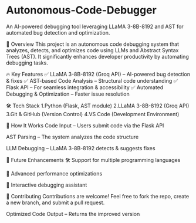 # Autonomous-Code-Debugger

An AI-powered debugging tool leveraging LLaMA 3-8B-8192 and AST for automated bug detection and optimization.

📌 Overview
This project is an autonomous code debugging system that analyzes, detects, and optimizes code using LLMs and Abstract Syntax Trees (AST). It significantly enhances developer productivity by automating debugging tasks.

🔥 Key Features
✅ LLaMA 3-8B-8192 (Groq API) – AI-powered bug detection & fixes
✅ AST-based Code Analysis – Structural code understanding
✅ Flask API – For seamless integration & accessibility
✅ Automated Debugging & Optimization – Faster issue resolution

🛠️ Tech Stack
1.Python (Flask, AST module)
2.LLaMA 3-8B-8192 (Groq API)
3.Git & GitHub (Version Control)
4.VS Code (Development Environment)

🚀 How It Works
Code Input – Users submit code via the Flask API

AST Parsing – The system analyzes the code structure

LLM Debugging – LLaMA 3-8B-8192 detects & suggests fixes

🎯 Future Enhancements
🛠️ Support for multiple programming languages

🚀 Advanced performance optimizations

🤖 Interactive debugging assistant

🤝 Contributing
Contributions are welcome! Feel free to fork the repo, create a new branch, and submit a pull request.

Optimized Code Output – Returns the improved version
